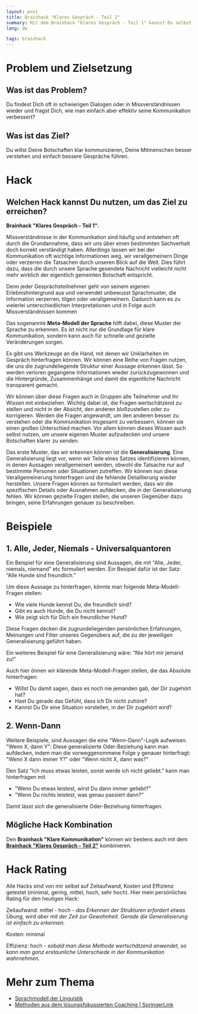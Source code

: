 ```yaml
---
layout: post
title: Brainhack "Klares Gespräch - Teil 1"
summary: Mit dem Brainhack "Klares Gespräch - Teil 1" kannst Du selbst klarer kommunizieren und Deine Mitmenschen besser verstehen, indem Du Generalisierungen erkennst und hinterfragst.
lang: de

tags: brainhack
---
```


# Problem und Zielsetzung

## Was ist das Problem?

Du findest Dich oft in schwierigen Dialogen oder in Missverständnissen wieder und fragst Dich, wie man einfach aber effektiv seine Kommunikation verbessert?

## Was ist das Ziel?

Du willst Deine Botschaften klar kommunizieren, Deine Mitmenschen besser verstehen und einfach bessere Gespräche führen.

# Hack

## Welchen Hack kannst Du nutzen, um das Ziel zu erreichen?

**Brainhack "Klares Gespräch - Teil 1"**:

Missverständnisse in der Kommunikation sind häufig und entstehen oft durch die Grundannahme, dass wir uns über einen bestimmten Sachverhalt doch korrekt verständigt haben. Allerdings lassen wir bei der Kommunikation oft wichtige Informationen weg, wir verallgemeinern Dinge oder verzerren die Tatsachen durch unseren Blick auf die Welt. 
Dies führt dazu, dass die durch unsere Sprache gesendete Nachricht vielleicht nicht mehr wirklich der eigentlich gemeinten Botschaft entspricht.

Denn jeder Gesprächsteilnehmer geht von seinem eigenen Erlebnishintergrund aus und verwendet unbewusst Sprachmuster, die Information verzerren, tilgen oder verallgemeinern. Dadurch kann es zu vielerlei unterschiedlichen Interpretationen und in Folge auch Missverständnissen kommen 

Das sogenannte **Meta-Modell der Sprache** hilft dabei, diese Muster der Sprache zu erkennen. 
Es ist nicht nur die Grundlage für klare Kommunikation, sondern kann auch für schnelle und gezielte Veränderungen sorgen.

Es gibt uns Werkzeuge an die Hand, mit denen wir Unklarheiten im Gespräch hinterfragen können. 
Wir können eine Reihe von Fragen nutzen, die uns die zugrundeliegende Struktur einer Aussage erkennen lässt. 
So werden verloren gegangene Informationen wieder zurückzugewonnen und die Hintergründe, Zusammenhänge und damit die eigentliche Nachricht transparent gemacht.

Wir können über diese Fragen auch in Gruppen alle Teilnehmer und ihr Wissen mit einbeziehen.
Wichtig dabei ist, die Fragen wertschätzend zu stellen und nicht in der Absicht, den anderen bloßzustellen oder zu korrigieren. 
Werden die Fragen angewandt, um den anderen besser zu verstehen oder die Kommunikation insgesamt zu verbessern, können sie einen großen Unterschied machen.
Vor allem können dieses Wissen auch selbst nutzen, um unsere eigenen Muster aufzudecken und unsere Botschaften klarer zu senden.

Das erste Muster, das wir erkennen können ist die **Generalisierung**.
Eine Generalisierung liegt vor, wenn wir Teile eines Satzes identifizieren können, in denen Aussagen verallgemeinert werden, obwohl die Tatsache nur auf bestimmte Personen oder Situationen zutreffen. Wir können nun diese Verallgemeinerung hinterfragen und die fehlende Detaillierung wieder herstellen. 
Unsere Fragen können so formuliert werden, dass wir die spezifischen Details oder Ausnahmen aufdecken, die in der Generalisierung fehlen. Wir können gezielte Fragen stellen, die unseren Gegenüber dazu bringen, seine Erfahrungen genauer zu beschreiben. 

# Beispiele

## 1. Alle, Jeder, Niemals - Universalquantoren

Ein Beispiel für eine Generalisierung sind Aussagen, die mit "Alle, Jeder, niemals, niemand" etc formuliert werden.
Ein Besipiel dafür ist der Satz: “Alle Hunde sind freundlich.” 

Um diese Aussage zu hinterfragen, könnte man folgende Meta-Modell-Fragen stellen:

- Wie viele Hunde kennst Du, die freundlich sind?
- Gibt es auch Hunde, die Du nicht kennst?
- Wie zeigt sich für Dich ein freundlicher Hund?

Diese Fragen decken die zugrundeliegenden persönlichen Erfahrungen, Meinungen und Filter unseres Gegenübers auf, die zu der jeweiligen Generalisierung geführt haben. 

Ein weiteres Beispiel für eine Generalisierung wäre: “Nie hört mir jemand zu!” 

Auch hier önnen wir klärende Meta-Modell-Fragen stellen, die das Absolute hinterfragen:

- Willst Du damit sagen, dass es noch nie jemanden gab, der Dir zugehört hat?
- Hast Du gerade das Gefühl, dass ich Dir nicht zuhöre?
- Kannst Du Dir eine Situation vorstellen, in der Dir zugehört wird?

## 2. Wenn-Dann
Weitere Beispiele, sind Aussagen die eine "Wenn-Dann"-Logik aufweisen. 
"Wenn X, dann Y": Diese generalisierte Oder-Beziehung kann man aufdecken, indem man die vorweggenommene Folge y genauer hinterfragt:   
"Wenn X dann immer Y?" oder "Wenn nicht X, dann was?"

Den Satz "Ich muss etwas leisten, sonst werde ich nicht geliebt." kann man hinterfragen mit

- "Wenn Du etwas leistest, wirst Du dann immer geliebt?" 
- "Wenn Du nichts leistest, was genau passiert dann?" 

Damit lässt sich die generalisierte Oder-Beziehung hinterfragen.

## Mögliche Hack Kombination

Den **Brainhack "Klare Kommunikation"** können wir bestens auch mit dem [**Brainhack "Klares Gespräch - Teil 2"**](2024-01-22-klares-gespräch-teil-2.md) kombinieren.

# Hack Rating

Alle Hacks sind von mir selbst auf Zeitaufwand, Kosten und Effizienz getestet (minimal, gering, mittel, hoch, sehr hoch). Hier mein persönliches Rating für den heutigen Hack:

Zeitaufwand: mittel - hoch - _das Erkennen der Strukturen erfordert etwas Übung, wird aber mit der Zeit zur Gewohnheit. Gerade die Generalisierung ist einfach zu erkennen._

Kosten: minimal

Effizienz: hoch - _sobald man diese Methode wertschätzend anwendet, so kann man ganz erstaunliche Unterschiede in der Kommunikation wahrnehmen._

# Mehr zum Thema

- [Sprachmodell der Linguistik](https://www.spektrum.de/lexikon/psychologie/sprachmodell-der-linguistik/14693)
- [Methoden aus dem lösungsfokussierten Coaching | SpringerLink](https://link.springer.com/chapter/10.1007/978-3-658-13405-1_5)

